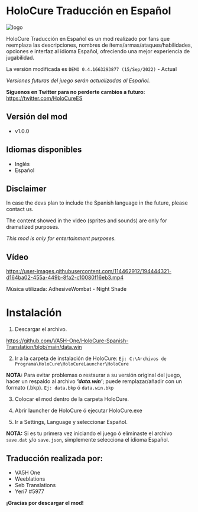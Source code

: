 # HoloCure Traducción en Español
![logo](https://user-images.githubusercontent.com/114462912/194187902-3f244505-00e2-4fa9-a73a-b905f7f5d6eb.png)

HoloCure Traducción en Español es un mod realizado por fans que reemplaza las descripciones, nombres de ítems/armas/ataques/habilidades, opciones e interfaz al idioma Español, ofreciendo una mejor experiencia de jugabilidad.

La versión modificada es `DEMO 0.4.1663293877 (15/Sep/2022)` - Actual

*Versiones futuras del juego serán actualizadas al Español.*

**Síguenos en Twitter para no perderte cambios a futuro:** https://twitter.com/HoloCureES

## Versión del mod
- v1.0.0

## Idiomas disponibles
- Inglés
- Español

## Disclaimer
In case the devs plan to include the Spanish language in the future, please contact us.

The content showed in the video (sprites and sounds) are only for dramatized purposes.

*This mod is only for entertainment purposes.*

## Vídeo
https://user-images.githubusercontent.com/114462912/194444321-d164ba02-455a-449b-8fa2-c10080f16eb3.mp4


Música utilizada: AdhesiveWombat - Night Shade

# Instalación
1. Descargar el archivo.

https://github.com/VA5H-One/HoloCure-Spanish-Translation/blob/main/data.win

2. Ir a la carpeta de instalación de HoloCure:
`Ej: C:\Archivos de Programa\HoloCure\HoloCureLauncher\HoloCure`

**NOTA:** Para evitar problemas o restaurar a su versión original del juego, hacer un respaldo al archivo **_'data.win'_**; puede remplazar/añadir con un formato (.bkp).
`Ej: data.bkp` ó `data.win.bkp`

3. Colocar el mod dentro de la carpeta HoloCure.

4. Abrir launcher de HoloCure ó ejecutar HoloCure.exe

5. Ir a Settings, Language y seleccionar Español.

**NOTA:** Si es tu primera vez iniciando el juego ó eliminaste el archivo `save.dat` y/o `save.json`, simplemente selecciona el idioma Español.


## Traducción realizada por:
- VA5H One
- Weeblations
- Seb Translations
- Yeri7 #5977

**¡Gracias por descargar el mod!**
